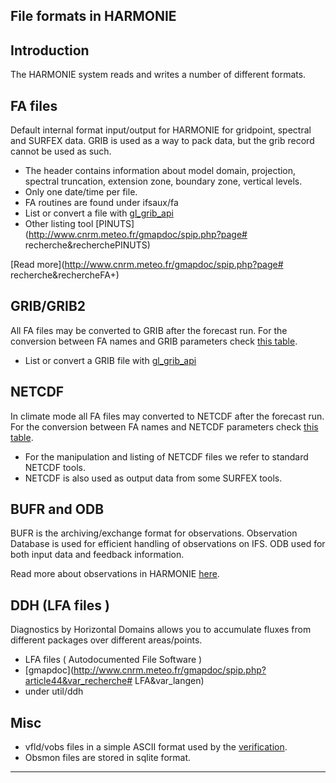 

## **File formats in HARMONIE**

## Introduction

 The HARMONIE system reads and writes a number of different formats. 

## FA files

 Default internal format input/output for HARMONIE for gridpoint, spectral and SURFEX data. GRIB is used as a way to pack data, but the grib record cannot be used as such.

 * The header contains information about model domain, projection, spectral truncation, extension zone, boundary zone, vertical levels. 
 * Only one date/time per file.
 * FA routines are found under ifsaux/fa
 * List or convert a file with [gl_grib_api](HarmonieSystemDocumentation/PostPP/gl_grib_api)
 * Other listing tool [PINUTS](http://www.cnrm.meteo.fr/gmapdoc/spip.php?page# recherche&recherchePINUTS)

 [Read more](http://www.cnrm.meteo.fr/gmapdoc/spip.php?page# recherche&rechercheFA+)


## GRIB/GRIB2

 All FA files may be converted to GRIB after the forecast run. For the conversion between FA names and GRIB parameters check [this table](HarmonieSystemDocumentation/Forecast/Outputlist/43h2).

 * List or convert a GRIB file with [gl_grib_api](HarmonieSystemDocumentation/PostPP/gl_grib_api)

## NETCDF

 In climate mode all FA files may converted to NETCDF after the forecast run. For the conversion between FA names and NETCDF parameters check [this table](Harmonie/util/gl_grib_api/inc/nc_tab.h?rev=release-43h2.beta.3).

 * For the manipulation and listing of NETCDF files we refer to standard NETCDF tools.
 * NETCDF is also used as output data from some SURFEX tools.

## BUFR and ODB

 BUFR is the archiving/exchange format for observations. Observation Database is used for efficient handling of observations on IFS. ODB used for both input data and feedback information.

 Read more about observations in HARMONIE [here](HarmonieSystemDocumentation/UseofObservation).

## DDH (LFA files )

 Diagnostics by Horizontal Domains allows you to accumulate fluxes from different packages over different areas/points. 
 
 * LFA files ( Autodocumented File Software )
 * [gmapdoc](http://www.cnrm.meteo.fr/gmapdoc/spip.php?article44&var_recherche# LFA&var_langen)
 * under util/ddh

## Misc
 
 * vfld/vobs files in a simple ASCII format used by the [verification](HarmonieSystemDocumentation/PostPP/Verification).
 * Obsmon files are stored in sqlite format.


----


